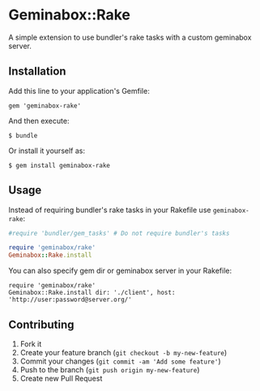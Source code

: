 # Geminabox::Rake

A simple extension to use bundler's rake tasks with a custom geminabox server.

## Installation

Add this line to your application's Gemfile:

    gem 'geminabox-rake'

And then execute:

    $ bundle

Or install it yourself as:

    $ gem install geminabox-rake

## Usage

Instead of requiring bundler's rake tasks in your Rakefile use `geminabox-rake`:

```ruby
#require 'bundler/gem_tasks' # Do not require bundler's tasks

require 'geminabox/rake'
Geminabox::Rake.install
```

You can also specify gem dir or geminabox server in your Rakefile:

```
require 'geminabox/rake'
Geminabox::Rake.install dir: './client', host: 'http://user:password@server.org/'
```

## Contributing

1. Fork it
2. Create your feature branch (`git checkout -b my-new-feature`)
3. Commit your changes (`git commit -am 'Add some feature'`)
4. Push to the branch (`git push origin my-new-feature`)
5. Create new Pull Request

